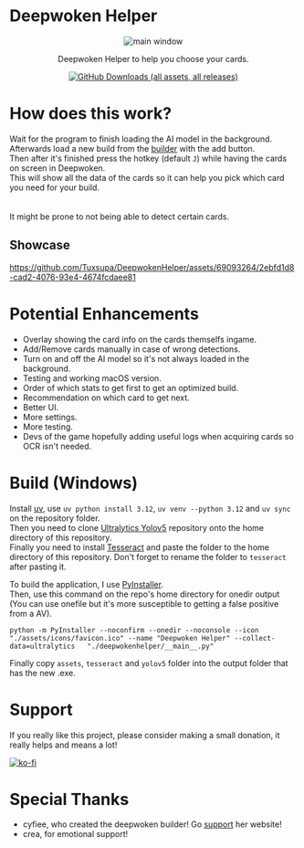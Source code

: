 # Deepwoken Helper

<div align="center">
  <img src="https://github.com/Tuxsupa/DeepwokenHelper/assets/69093264/9039ed81-6bea-4725-a169-d0d2d799c248" alt="main window">
  <p>
    Deepwoken Helper to help you choose your cards.
  </p>
  <a href="https://github.com/Tuxsupa/DeepwokenHelper/releases"><img alt="GitHub Downloads (all assets, all releases)" src="https://img.shields.io/github/downloads/Tuxsupa/DeepwokenHelper/total?label=Downloads&color=green"></a>
</div>

# How does this work?
Wait for the program to finish loading the AI model in the background.\
Afterwards load a new build from the [builder](https://deepwoken.co/) with the add button.\
Then after it's finished press the hotkey (default `J`) while having the cards on screen in Deepwoken.\
This will show all the data of the cards so it can help you pick which card you need for your build.\
\
\
It might be prone to not being able to detect certain cards.

## Showcase
https://github.com/Tuxsupa/DeepwokenHelper/assets/69093264/2ebfd1d8-cad2-4076-93e4-4674fcdaee81

# Potential Enhancements
- Overlay showing the card info on the cards themselfs ingame.
- Add/Remove cards manually in case of wrong detections.
- Turn on and off the AI model so it's not always loaded in the background.
- Testing and working macOS version.
- Order of which stats to get first to get an optimized build.
- Recommendation on which card to get next.
- Better UI.
- More settings.
- More testing.
- Devs of the game hopefully adding useful logs when acquiring cards so OCR isn't needed.

# Build (Windows)
Install [uv](https://docs.astral.sh/uv/getting-started/installation/), use `uv python install 3.12`, `uv venv --python 3.12` and `uv sync` on the repository folder.\
Then you need to clone [Ultralytics Yolov5](https://github.com/ultralytics/yolov5) repository onto the home directory of this repository.\
Finally you need to install [Tesseract](https://github.com/UB-Mannheim/tesseract/wiki) and paste the folder to the home directory of this repository. Don't forget to rename the folder to `tesseract` after pasting it.

To build the application, I use [PyInstaller](https://pyinstaller.org/en/stable/installation.html).\
Then, use this command on the repo's home directory for onedir output (You can use onefile but it's more susceptible to getting a false positive from a AV).
```
python -m PyInstaller --noconfirm --onedir --noconsole --icon "./assets/icons/favicon.ico" --name "Deepwoken Helper" --collect-data=ultralytics   "./deepwokenhelper/__main__.py"
```
Finally copy `assets`, `tesseract` and `yolov5` folder into the output folder that has the new .exe.

# Support
If you really like this project, please consider making a small donation, it really helps and means a lot!

[![ko-fi](https://ko-fi.com/img/githubbutton_sm.svg)](https://ko-fi.com/tuxsuper)

# Special Thanks

- cyfiee, who created the deepwoken builder! Go [support](https://deepwoken.co/support) her website!
- crea, for emotional support!

